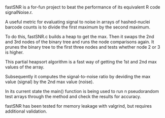 fastSNR is a for-fun project to beat the performance of its equivalent R code signalNoise.r.

A useful metric for evaluating signal to noise in arrays of hashed-nuclei barcode counts is to divide the first maximum by the second maximum.

To do this, fastSNR.c builds a heap to get the max. Then it swaps the 2nd and 3rd nodes of the binary tree and runs the node comparisons again. It prunes the binary tree to the first three nodes and tests whether node 2 or 3 is higher. 

This partial heapsort algorithm is a fast way of getting the 1st and 2nd max values of the array.

Subsequently it computes the signal-to-noise ratio by deviding the max value (signal) by the 2nd max value (noise).

In its current state the main() function is being used to run n pseudorandom test arrays through the method and check the results for accuracy.

fastSNR has been tested for memory leakage with valgrind, but requires additional validation.
